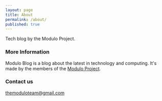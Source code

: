 ```yaml
---
layout: page
title: About
permalink: /about/
published: true
---
```



Tech blog by the Modulo Project.

### More Information

Modulo Blog is a blog about the latest in technology and computing. It's made by the members of the [Modulo Project](https://github.com/moduloproject).

### Contact us

[themoduloteam@gmail.com](mailto:themoduloteam@gmail.com)

